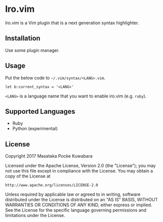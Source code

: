 Iro.vim
=====

Iro.vim is a Vim plugin that is a next generation syntax highlighter.




Installation
-------

Use some plugin manager.



Usage
-------

Put the below code to `~/.vim/syntax/<LANG>.vim`.

```vim
let b:current_syntax = '<LANG>'
```

`<LANG>` is a language name that you want to enable iro.vim (e.g. `ruby`).

Supported Languages
----------

- Ruby
- Python (experimental)

License
-------

Copyright 2017 Masataka Pocke Kuwabara

Licensed under the Apache License, Version 2.0 (the "License");
you may not use this file except in compliance with the License.
You may obtain a copy of the License at

    http://www.apache.org/licenses/LICENSE-2.0

Unless required by applicable law or agreed to in writing, software
distributed under the License is distributed on an "AS IS" BASIS,
WITHOUT WARRANTIES OR CONDITIONS OF ANY KIND, either express or implied.
See the License for the specific language governing permissions and
limitations under the License.
